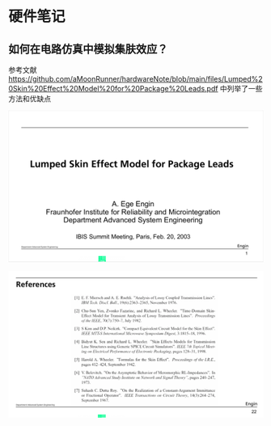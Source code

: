# 硬件笔记

## 如何在电路仿真中模拟集肤效应？

参考文献
https://github.com/aMoonRunner/hardwareNote/blob/main/files/Lumped%20Skin%20Effect%20Model%20for%20Package%20Leads.pdf
中列举了一些方法和优缺点

![alt text](pictures/image.png)

![alt text](pictures/image-1.png)